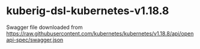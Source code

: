 # kuberig-dsl-kubernetes-v1.18.8

Swagger file downloaded from https://raw.githubusercontent.com/kubernetes/kubernetes/v1.18.8/api/openapi-spec/swagger.json

